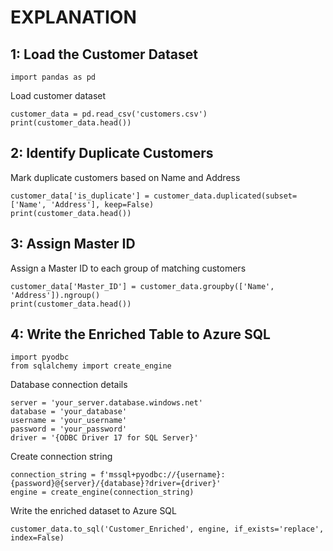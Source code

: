 # __EXPLANATION__
## 1: Load the Customer Dataset 
    import pandas as pd

Load customer dataset

```
customer_data = pd.read_csv('customers.csv')
print(customer_data.head())
```

## 2: Identify Duplicate Customers
Mark duplicate customers based on Name and Address 

```
customer_data['is_duplicate'] = customer_data.duplicated(subset=['Name', 'Address'], keep=False)
print(customer_data.head())
```

## 3: Assign Master ID
Assign a Master ID to each group of matching customers

```
customer_data['Master_ID'] = customer_data.groupby(['Name', 'Address']).ngroup()
print(customer_data.head())
```

## 4: Write the Enriched Table to Azure SQL
```
import pyodbc
from sqlalchemy import create_engine
```

Database connection details

```
server = 'your_server.database.windows.net'
database = 'your_database'
username = 'your_username'
password = 'your_password'
driver = '{ODBC Driver 17 for SQL Server}'
```

Create connection string

```
connection_string = f'mssql+pyodbc://{username}:{password}@{server}/{database}?driver={driver}'
engine = create_engine(connection_string)
```

Write the enriched dataset to Azure SQL

```
customer_data.to_sql('Customer_Enriched', engine, if_exists='replace', index=False)
```
